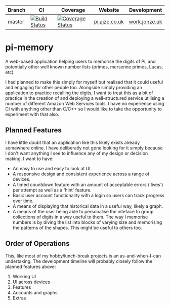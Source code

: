 | Branch | CI | Coverage | Website | Development |
|---|---|---|---|---|
| master | [![Build Status](https://travis-ci.org/ajze/pi-memory.png)](https://travis-ci.org/ajze/pi-memory) | [![Coverage Status](https://coveralls.io/repos/github/ajze/pi-memory/badge.svg?branch=master&service=github)](https://coveralls.io/github/ajze/pi-memory?branch=master) | [pi.ajze.co.uk]() | [work.jonze.uk](https://work.jonze.uk) |

# pi-memory
A web-based application helping users to memorise the digits of Pi, and potentially other well known number lists (primes, mersenne primes, Lucas, etc)

I had planned to make this simply for myself but realised that it could useful and engaging for other people too. Alongside simply providing an application to practice recalling the digits, I want to treat this as a bit of practice in the creation of and deploying a well-structured service utilising a number of different Amazon Web Services tools. I have no experience using CI with anything other than C/C++ so I would like to take the opportunity to experiment with that also.

## Planned Features
I have little doubt that an application like this likely exists already somewhere online. I have deliberatly not gone looking for it simply because I don't want anything I see to influence any of my design or decision making. 
I want to have:
* An easy to use and easy to look at UI.
* A responsive design and consistent experience across a range of devices.
* A timed countdown feature with an amount of acceptable errors ('lives') per attempt as well as a 'hint' feature.
* Basic user account functionality with a login so users can track progress over time.
* A means of displaying that historical data in a useful way, likely a graph.
* A means of the user being able to personalise the inteface to group collections of digits in a way useful to them. The way I memorise numbers is by diving the list into blocks of varying size and memorising the patterns of the shapes. This might be useful to others too.

## Order of Operations
This, like most of my hobby/lunch-break projects is an as-and-when-I-can undertaking. The development timeline will probably closely follow the planned features above:
1. Working UI
2. UI across devices
3. Features
4. Accounts and graphs
5. Extras
